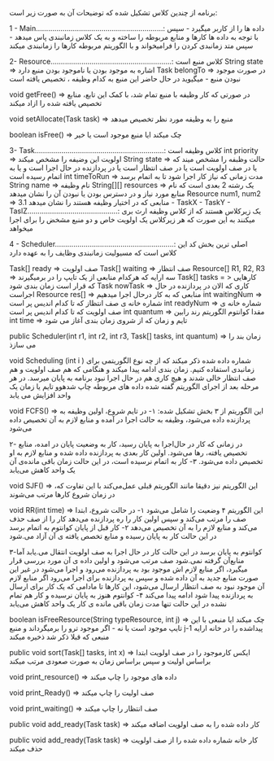 برنامه از چندین کلاس تشکیل شده که توضیحات آن به صورت زیر است:

1 - Main..............................................................:
داده ها را از کاربر میگیرد - سپس با توجه به داده ها کارها و منابع مربوطه را ساخته و به یک کلاس زمانبندی پاس میدهد - سپس متد زمانبدی کردن را فرامیخواند و با الگوریتم مربوطه کارها را زمانبندی میکند

2- Resource...........................................................:
کلاس منبع است 
String state => اشاره به موجود بودن یا ناموجود بودن منبع دارد
Task belongTo => در صورت موجود نبودن منبع - میگیوید در حال حاضر این منبع به کدام وظیفه ، تخصیص یافته است

void getFree() => در صورتی که کار وظیفه با منبع تمام شد، با کمک این تابع، منابع تخصیص یافته شده را ازاد میکند

void setAllocate(Task task) => منبع را به وظیفه مورد نظر تخصیص میدهد

 boolean isFree() => چک میکند ایا منبع موجود است یا خیر

 3- Task...............................................................:
 کلاس وظیفه است
int priority => اولویت این وضیفه را مشخص میکند
String state => حالت وظبفه را مشخص میند که یا در صف اولویت است یا در صف انتظار است یا در پردازنده در حال اجرا است و یا به اتمام رسیده است
int timeToRun => مدت زمانی که نیاز کار اجرا شود تا به اتمام برسد
String name => نام وظیفه
String[][] resources => یک رشته 2 بعدی است که نام منابع مورد نیاز و  در دسترس بودن یا نبودن آن را نشان میدهد
Resource num1, num2 => منابعی که در اختیار وظیفه هستند را نشان میدهد
3.1 - TaskX - TaskY - TaslZ............................................:
  یک زیرکلاس هستند که از کلاس وظیفه ارث بری میکنند
  به این صورت که هر زیرکلاس یک اولویت خاص و دو منبع مشخض را برای اجرا میخواهد


4 - Scheduler..........................................................:
اصلی ترین بخش کد این کلاس است که مسیولیت زمانبندی وظایف را به عهده دارد

Task[] ready => صف اولویت
Task[] waiting => صف انتظار
Resource[] R1, R2, R3 => سه ارایه که هرکدام منابعی از یک تایپ را در برمیگیرند
Task[] tasks = > کارهایی که قرار است زمان بندی شود 
Task nowTask => کاری که الان در پردازنده در حال اجراست
Resource res[] => منابعی که به کار درحال اجرا میدهیم
int waitingNum => شماره خانه ی صف انتظاز که تا کدام اندیس پر است 
int readyNum => شماره خانه ی صف اولویت که تا کدام اندیس پر است
int quantum => مقدا کوانتوم الگوریتم رند رابین
int time => تایم و زمان که از شروی زمان بندی آغاز می شود 

public Scheduler(int r1, int r2, int r3, Task[] tasks, int quantum) => زمان بند را می سازذ

void Scheduling (int i ) شماره داده شده ذکر میکند که از چه نوع الگوریتمی برای زمانبدی استفاده کنیم.
زمان بندی ادامه پیدا میکند و هنگامی که هم صف اولویت و هم صف انتظار خالی شدند و هیچ کاری هم در حال اجرا نبود برنامه به پایان میرسد.
در هر مرحله بعد از اجرای الگوریتم گفته شده داده های مربوطه چاپ شدهوو تایم یا زمان یک واحد افزایش می یابد


void FCFS() => این الگوریتم از ۳ بخش تشکیل شده:
۱- در تایم شروع، اولین وظیفه به پردازنده داده می‌شود، وظیفه به حالت اجرا در آمده و منابع لازم به آن تخصیص داده می‌شود 

۲- در زمانی که کار در حال‌اجرا به پایان رسید،  کار به وضعیت پایان در امده، منابع تخصیص یافته، رها می‌شود. اولین کار بعدی به پردازنده داده شده و منابع لازم به او تخصیص داده می‌شود.
۳- کار به اتمام نرسیده است، در این حالت زمان باقی مانده‌ی آن یک واحد کاهش می‌یابد

void SJF() => 
این الگوریتم نیز دقیقا مانند الگوریتم قبلی عمل‌می‌کند با این تفاوت که، در زمان شروع کارها مرتب می‌شوند

void RR(int time) => این الگوریتم ۴ وضعیت را شامل می‌شود
۱- در حالت شروع، ابتدا صف را مرتب می‌کند و سپس اولین کار را ره پردازنده می‌دهد 
کار را از صف حذف می‌کند و منابع لازم را به آن تخصیص می‌دهد
۲- کار قبل از پایان کوانتوم به اتمام برسد
در این حالت کار به پایان رسیده و منابع تخصص یافته ی آن آزاد می.شود 
 
۳-کوانتوم به پایان برسد
در این حالت کار در حال اجرا به صف اولویت انتقال می‌.یابد آما منابع‌آن گرفته نمی.شود
صف مرتب می‌شود و اولین داده ی آن مورد بررسی قرار میگیرد، اگر منابع لازم اش موجود بود به پردازنده می‌رود و اجرا می‌شود 
در غیر این صورت منابع جدید به آن داده شده و سپس به پردازنده برای اجرا می‌رود
اگر منابع لازم آن موجود نبود به صف انتظار ارسال می‌شود،
این کارها تا مادامی که یک کار برای ارسال به پردازنده پیدا شود ادامه پیدا می‌کند
۴- کوانتوم هنوز به پایان نرسیده و کار هم تمام نشده
در این حالت تنها مدت زمان باقی مانده ی کار یک واحد کاهش می‌یابد

boolean isFreeResource(String typeResource, int j) => چک میکند ایا منبعی  با این تایپ موجود است یا نه - اگر موجود ترو را برمیگرداند و منبع  j-1 پیداشده را در خانه 
ارایه منبعی که قبلا ذکر شد ذخیره میکند

public  void sort(Task[] tasks, int x) => ایکس کارموجود را در صف اولویت ابتدا براساس اولیت و سپس براساس زمان به صورت صعودی مرتب میکند

void print_resource() => داده های موجود را چاپ میکند

void  print_Ready() => صف اولیت را چاپ میکند



void print_waiting() =>  صف انتظار را چاپ میکند

public  void add_ready(Task task) => کار داده شده را به صف اولویت اضافه میکند

public  void add_ready(Task task) => کار خانه شماره داده شده را از صف اولویت حذف میکند